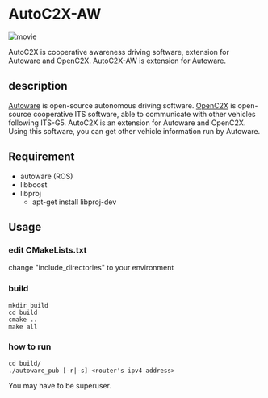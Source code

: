 # AutoC2X-AW

![movie](https://user-images.githubusercontent.com/23014935/76400182-39570c00-63c3-11ea-81cb-a6b84179406d.gif)

AutoC2X is cooperative awareness driving software, extension for Autoware and OpenC2X. AutoC2X-AW is extension for Autoware.

## description

[Autoware](https://gitlab.com/autowarefoundation/autoware.ai) is open-source autonomous driving software. [OpenC2X](https://www.ccs-labs.org/software/openc2x/) is open-source cooperative ITS software, able to communicate with other vehicles following ITS-G5. AutoC2X is an extension for Autoware and OpenC2X. Using this software, you can get other vehicle information run by Autoware. 


## Requirement
- autoware (ROS)
- libboost
- libproj
    - apt-get install libproj-dev

## Usage

### edit CMakeLists.txt
change "include_directories" to your environment

### build
```
mkdir build
cd build
cmake ..
make all
```

### how to run
```
cd build/
./autoware_pub [-r|-s] <router's ipv4 address>
```

You may have to be superuser.
